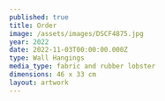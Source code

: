 ```yaml
---
published: true
title: Order
image: /assets/images/DSCF4875.jpg
year: 2022
date: 2022-11-03T00:00:00.000Z
type: Wall Hangings
media_type: fabric and rubber lobster
dimensions: 46 x 33 cm
layout: artwork
---
```


